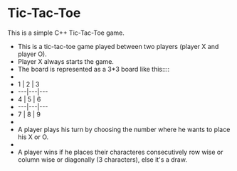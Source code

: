 # Tic-Tac-Toe
This is a simple C++ Tic-Tac-Toe game.

 * This is a tic-tac-toe game played between two players (player X and player O).
 * Player X always starts the game.
 * The board is represented as a 3*3 board like this::::
 * 
 *  1 | 2 | 3
 * ---|---|---
 *  4 | 5 | 6
 * ---|---|---
 *  7 | 8 | 9
 * 
 * A player plays his turn by choosing the number where he wants to place his X or O.
 * 
 * A player wins if he places their characteres consecutively row wise or column wise or diagonally (3 characters), else it's a draw.
